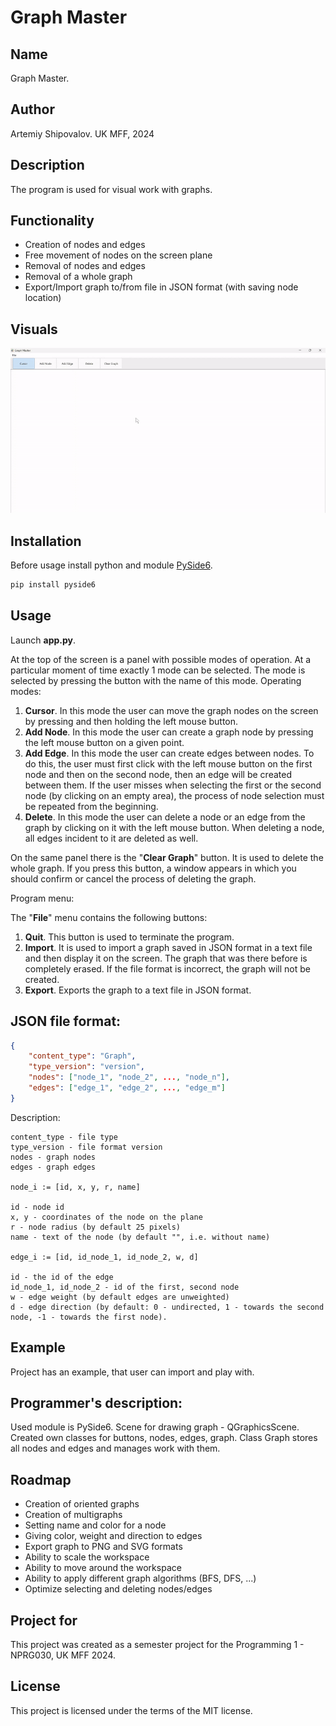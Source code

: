 # Graph Master
## Name
Graph Master.

## Author
Artemiy Shipovalov.
UK MFF, 2024

## Description
The program is used for visual work with graphs.

## Functionality
- Creation of nodes and edges
- Free movement of nodes on the screen plane
- Removal of nodes and edges
- Removal of a whole graph
- Export/Import graph to/from file in JSON format (with saving node location)

## Visuals
![visualization.gif](img%2Fvisualization.gif)

## Installation
Before usage install python and module [PySide6](https://doc.qt.io/qtforpython-6/).
```bash
pip install pyside6
```

## Usage
Launch **app.py**.

At the top of the screen is a panel with possible modes of operation. At a particular moment of time exactly 1 mode can be selected. The mode is selected by pressing the button with the name of this mode.
Operating modes:
1. **Cursor**. In this mode the user can move the graph nodes on the screen by pressing and then holding the left mouse button.
2. **Add Node**. In this mode the user can create a graph node by pressing the left mouse button on a given point.
3. **Add Edge**. In this mode the user can create edges between nodes. To do this, the user must first click with the left mouse button on the first node and then on the second node, then an edge will be created between them. If the user misses when selecting the first or the second node (by clicking on an empty area), the process of node selection must be repeated from the beginning.
4. **Delete**. In this mode the user can delete a node or an edge from the graph by clicking on it with the left mouse button. When deleting a node, all edges incident to it are deleted as well.

On the same panel there is the "**Clear Graph**" button. It is used to delete the whole graph. If you press this button, a window appears in which you should confirm or cancel the process of deleting the graph.

Program menu:

The "**File**" menu contains the following buttons:
1. **Quit**. This button is used to terminate the program.
2. **Import**. It is used to import a graph saved in JSON format in a text file and then display it on the screen. The graph that was there before is completely erased. If the file format is incorrect, the graph will not be created.
3. **Export**. Exports the graph to a text file in JSON format.

## JSON file format:
```json
{
	"content_type": "Graph",
	"type_version": "version",
	"nodes": ["node_1", "node_2", ..., "node_n"],
	"edges": ["edge_1", "edge_2", ..., "edge_m"]
}
```
Description:

    content_type - file type
    type_version - file format version
    nodes - graph nodes
    edges - graph edges
    
    node_i := [id, x, y, r, name]

    id - node id
    x, y - coordinates of the node on the plane
    r - node radius (by default 25 pixels)
    name - text of the node (by default "", i.e. without name)

    edge_i := [id, id_node_1, id_node_2, w, d]

    id - the id of the edge
    id_node_1, id_node_2 - id of the first, second node
    w - edge weight (by default edges are unweighted)
    d - edge direction (by default: 0 - undirected, 1 - towards the second node, -1 - towards the first node).

## Example
Project has an example, that user can import and play with.

## Programmer's description:
Used module is PySide6. Scene for drawing graph - QGraphicsScene.
Created own classes for buttons, nodes, edges, graph.
Class Graph stores all nodes and edges and manages work with them.

## Roadmap
- Creation of oriented graphs
- Creation of multigraphs
- Setting name and color for a node
- Giving color, weight and direction to edges
- Export graph to PNG and SVG formats
- Ability to scale the workspace
- Ability to move around the workspace
- Ability to apply different graph algorithms (BFS, DFS, ...)
- Optimize selecting and deleting nodes/edges

## Project for
This project was created as a semester project for the Programming 1 - NPRG030, UK MFF 2024.

## License
This project is licensed under the terms of the MIT license.
